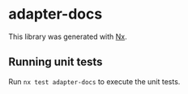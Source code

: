 # adapter-docs

This library was generated with [Nx](https://nx.dev).

## Running unit tests

Run `nx test adapter-docs` to execute the unit tests.
